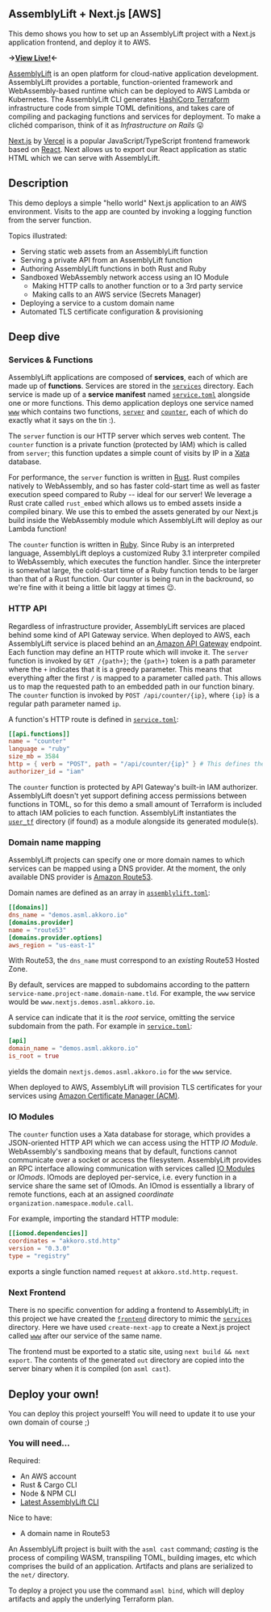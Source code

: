 AssemblyLift + Next.js [AWS]
---------------------------

This demo shows you how to set up an AssemblyLift project with a Next.js application frontend, and deploy it to AWS. 
 
**&rarr;[View Live!](https://nextjs.demos.asml.akkoro.io/)&larr;**

[AssemblyLift](https://github.com/akkoro/assemblylift) is an open platform for cloud-native application development. AssemblyLift provides a portable, function-oriented framework and WebAssembly-based runtime which can be deployed to AWS Lambda or Kubernetes. The AssemblyLift CLI generates [HashiCorp Terraform](https://terraform.io) infrastructure code from simple TOML definitions, and takes care of compiling and packaging functions and services for deployment. To make a clichéd comparison, think of it as _Infrastructure on Rails_ 😛

[Next.js](https://nextjs.org) by [Vercel](https://vercel.com) is a popular JavaScript/TypeScript frontend framework based on [React](http://reactjs.org). Next allows us to export our React application as static HTML which we can serve with AssemblyLift.

## Description
This demo deploys a simple "hello world" Next.js application to an AWS environment. Visits to the app are counted by invoking a logging function from the server function.

Topics illustrated:
 - Serving static web assets from an AssemblyLift function
 - Serving a private API from an AssemblyLift function
 - Authoring AssemblyLift functions in both Rust and Ruby
 - Sandboxed WebAssembly network access using an IO Module
   - Making HTTP calls to another function or to a 3rd party service
   - Making calls to an AWS service (Secrets Manager)
 - Deploying a service to a custom domain name
 - Automated TLS certificate configuration & provisioning

## Deep dive

### Services & Functions
AssemblyLift applications are composed of **services**, each of which are made up of **functions**. Services are stored in the [`services`](services/) directory. Each service is made up of a **service manifest** named [`service.toml`](services/www//service.toml) alongside one or more functions. This demo application deploys one service named [`www`](services/www/) which contains two functions, [`server`](services/www/server/) and [`counter`](services/www/counter/), each of which do exactly what it says on the tin :).  

The `server` function is our HTTP server which serves web content. The `counter` function is a private function (protected by IAM) which is called from `server`; this function updates a simple count of visits by IP in a [Xata](https://xata.io) database.  

For performance, the `server` function is written in [Rust](https://rust-lang.org). Rust compiles natively to WebAssembly, and so has faster cold-start time as well as faster execution speed compared to Ruby -- ideal for our server! We leverage a Rust crate called `rust_embed` which allows us to embed assets inside a compiled binary. We use this to embed the assets generated by our Next.js build inside the WebAssembly module which AssemblyLift will deploy as our Lambda function!  

The `counter` function is written in [Ruby](https://ruby-lang.org). Since Ruby is an interpreted language, AssemblyLift deploys a customized Ruby 3.1 interpreter compiled to WebAssembly, which executes the function handler. Since the interpreter is somewhat large, the cold-start time of a Ruby function tends to be larger than that of a Rust function. Our counter is being run in the backround, so we're fine with it being a little bit laggy at times 😉.

### HTTP API
Regardless of infrastructure provider, AssemblyLift services are placed behind some kind of API Gateway service. When deployed to AWS, each AssemblyLift service is placed behind an an[ Amazon API Gateway](https://aws.amazon.com/api-gateway/) endpoint. Each function may define an HTTP route which will invoke it. The `server` function is invoked by `GET /{path+}`; the `{path+}` token is a path parameter where the `+` indicates that it is a greedy parameter. This means that everything after the first `/` is mapped to a parameter called `path`. This allows us to map the requested path to an embedded path in our function binary. The `counter` function is invoked by `POST /api/counter/{ip}`, where `{ip}` is a regular path parameter named `ip`.

A function's HTTP route is defined in [`service.toml`](services/www/service.toml#L27):
```toml
[[api.functions]]
name = "counter"
language = "ruby"
size_mb = 3584
http = { verb = "POST", path = "/api/counter/{ip}" } # This defines the HTTP route for counter
authorizer_id = "iam"
```

The `counter` function is protected by API Gateway's built-in IAM authorizer. AssemblyLift doesn't yet support defining access permissions between functions in TOML, so for this demo a small amount of Terraform is included to attach IAM policies to each function. AssemblyLift instantiates the [`user_tf`](user_tf/) directory (if found) as a module alongside its generated module(s).

### Domain name mapping
AssemblyLift projects can specify one or more domain names to which services can be mapped using a DNS provider. At the moment, the only available DNS provider is [Amazon Route53](https://aws.amazon.com/route53/).

Domain names are defined as an array in [`assemblylift.toml`](assemblylift.toml#L7):
```toml
[[domains]]
dns_name = "demos.asml.akkoro.io"
[domains.provider]
name = "route53"
[domains.provider.options]
aws_region = "us-east-1"
```

With Route53, the `dns_name` must correspond to an _existing_ Route53 Hosted Zone.

By default, services are mapped to subdomains according to the pattern `service-name.project-name.domain-name.tld`. For example, the `www` service would be `www.nextjs.demos.asml.akkoro.io`.

A service can indicate that it is the _root_ service, omitting the service subdomain from the path. For example in [`service.toml`](services/www/service.toml#L12):
```toml
[api]
domain_name = "demos.asml.akkoro.io"
is_root = true
```
yields the domain `nextjs.demos.asml.akkoro.io` for the `www` service.

When deployed to AWS, AssemblyLift will provision TLS certificates for your services using [Amazon Certificate Manager (ACM)](https://aws.amazon.com/certificate-manager/).

### IO Modules
The `counter` function uses a Xata database for storage, which provides a JSON-oriented HTTP API which we can access using the HTTP _IO Module_. WebAssembly's sandboxing means that by default, functions cannot communicate over a socket or access the filesystem. AssemblyLift provides an RPC interface allowing communication with services called [IO Modules](https://docs.assemblylift.akkoro.io/learn-assemblylift/io-modules) or _IOmods_. IOmods are deployed per-service, i.e. every function in a service share the same set of IOmods. An IOmod is essentially a library of remote functions, each at an assigned _coordinate_ `organization.namespace.module.call`.

For example, importing the standard HTTP module:
```toml
[[iomod.dependencies]]
coordinates = "akkoro.std.http"
version = "0.3.0"
type = "registry"
```
exports a single function named `request` at `akkoro.std.http.request`.

### Next Frontend
There is no specific convention for adding a frontend to AssemblyLift; in this project we have created the [`frontend`](frontend/) directory to mimic the [`services`](services/) directory. Here we have used `create-next-app` to create a Next.js project called [`www`](frontend/www/) after our service of the same name.

The frontend must be exported to a static site, using `next build && next export`. The contents of the generated `out` directory are copied into the server binary when it is compiled (on `asml cast`).

## Deploy your own!
You can deploy this project yourself! You will need to update it to use your own domain of course ;)

### You will need...
Required: 
 - An AWS account
 - Rust & Cargo CLI
 - Node & NPM CLI
 - [Latest AssemblyLift CLI](https://github.com/akkoro/assemblylift/releases)

Nice to have: 
 - A domain name in Route53

An AssemblyLift project is built with the `asml cast` command; _casting_ is the process of compiling WASM, transpiling TOML, building images, etc which comprises the build of an application. Artifacts and plans are serialized to the `net/` directory.

To deploy a project you use the command `asml bind`, which will deploy artifacts and apply the underlying Terraform plan.
